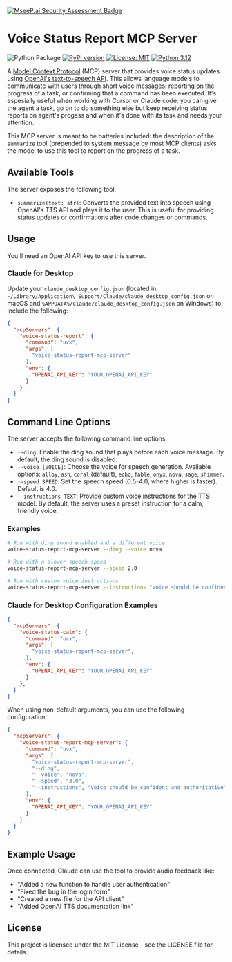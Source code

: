 [![MseeP.ai Security Assessment Badge](https://mseep.net/pr/tomekkorbak-voice-status-report-mcp-server-badge.png)](https://mseep.ai/app/tomekkorbak-voice-status-report-mcp-server)

# Voice Status Report MCP Server

![Python Package](https://github.com/tomekkorbak/voice-status-report-mcp-server/workflows/Python%20Package/badge.svg) [![PyPI version](https://badge.fury.io/py/voice-status-report-mcp-server.svg)](https://badge.fury.io/py/voice-status-report-mcp-server) [![License: MIT](https://img.shields.io/badge/License-MIT-yellow.svg)](https://opensource.org/licenses/MIT) [![Python 3.12](https://img.shields.io/badge/python-3.12-blue.svg)](https://www.python.org/downloads/release/python-3120/)

A [Model Context Protocol](https://modelcontextprotocol.io/introduction) (MCP) server that provides voice status updates using [OpenAI's text-to-speech API](https://platform.openai.com/docs/guides/text-to-speech). This allows language models to communicate with users through short voice messages: reporting on the progress of a task, or confirming that a command has been executed. It's espesially useful when working with Cursor or Claude code: you can give the agent a task, go on to do something else but keep receiving status reports on agent's progess and when it's done with its task and needs your attention.

This MCP server is meant to be batteries included: the description of the `summarize` tool (prepended to system message by most MCP clients) asks the model to use this tool to report on the progress of a task.

## Available Tools

The server exposes the following tool:

- `summarize(text: str)`: Converts the provided text into speech using OpenAI's TTS API and plays it to the user. This is useful for providing status updates or confirmations after code changes or commands.

## Usage

You'll need an OpenAI API key to use this server.

### Claude for Desktop

Update your `claude_desktop_config.json` (located in `~/Library/Application\ Support/Claude/claude_desktop_config.json` on macOS and `%APPDATA%/Claude/claude_desktop_config.json` on Windows) to include the following:

```json
{
  "mcpServers": {
    "voice-status-report": {
      "command": "uvx",
      "args": [
        "voice-status-report-mcp-server"
      ],
      "env": {
        "OPENAI_API_KEY": "YOUR_OPENAI_API_KEY"
      }
    }
  }
}
```

## Command Line Options

The server accepts the following command line options:

- `--ding`: Enable the ding sound that plays before each voice message. By default, the ding sound is disabled.
- `--voice [VOICE]`: Choose the voice for speech generation. Available options: `alloy`, `ash`, `coral` (default), `echo`, `fable`, `onyx`, `nova`, `sage`, `shimmer`.
- `--speed SPEED`: Set the speech speed (0.5-4.0, where higher is faster). Default is 4.0.
- `--instructions TEXT`: Provide custom voice instructions for the TTS model. By default, the server uses a preset instruction for a calm, friendly voice.

### Examples

```bash
# Run with ding sound enabled and a different voice
voice-status-report-mcp-server --ding --voice nova

# Run with a slower speech speed
voice-status-report-mcp-server --speed 2.0

# Run with custom voice instructions
voice-status-report-mcp-server --instructions "Voice should be confident and authoritative"
```

### Claude for Desktop Configuration Examples

```json
{
  "mcpServers": {
    "voice-status-calm": {
      "command": "uvx",
      "args": [
        "voice-status-report-mcp-server",
      ],
      "env": {
        "OPENAI_API_KEY": "YOUR_OPENAI_API_KEY"
      }
    },
  }
}
```

When using non-default arguments, you can use the following configuration:

```json
{
  "mcpServers": {
    "voice-status-report-mcp-server": {
      "command": "uvx",
      "args": [
        "voice-status-report-mcp-server",
        "--ding",
        "--voice", "nova",
        "--speed", "3.0",
        "--instructions", "Voice should be confident and authoritative"
      ],
      "env": {
        "OPENAI_API_KEY": "YOUR_OPENAI_API_KEY"
      }
    }
  }
}
```

## Example Usage

Once connected, Claude can use the tool to provide audio feedback like:

- "Added a new function to handle user authentication"
- "Fixed the bug in the login form"
- "Created a new file for the API client"
- "Added OpenAI TTS documentation link"

## License

This project is licensed under the MIT License - see the LICENSE file for details.